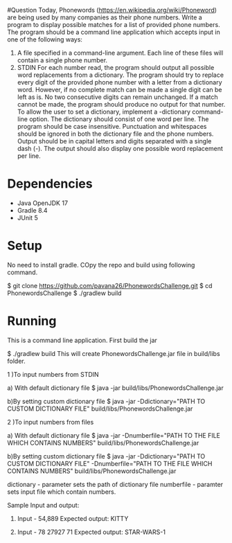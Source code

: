 #Question
Today, Phonewords (https://en.wikipedia.org/wiki/Phoneword) are being used by 
many companies as their phone numbers.
Write a program to display possible matches for a list of provided phone numbers.
The program should be a command line application which accepts input in one of the 
following ways:
1. A file specified in a command-line argument. Each line of these files will 
contain a single phone number. 
2. STDIN 
For each number read, the program should output all possible word replacements 
from a dictionary. The program should try to replace every digit of the provided 
phone number with a letter from a dictionary word.
However, if no complete match can be made a single digit can be left as is. 
No two consecutive digits can remain unchanged.
If a match cannot be made, the program should produce no output for that number.
To allow the user to set a dictionary, implement a -dictionary command-line option. 
The dictionary should consist of one word per line.
The program should be case insensitive.
Punctuation and whitespaces should be ignored in both the dictionary file and the 
phone numbers.
Output should be in capital letters and digits separated with a single dash (-).
The output should also display one possible word replacement per line.


# Dependencies
- Java OpenJDK 17
- Gradle 8.4
- JUnit 5

# Setup

No need to install gradle.
COpy the repo and build using following command.

$ git clone https://github.com/pavana26/PhonewordsChallenge.git
$ cd PhonewordsChallenge
$ ./gradlew build

# Running
This is a command line application.
First build the jar

$ ./gradlew build
This will create PhonewordsChallenge.jar file in build/libs folder.


1 )To input numbers from STDIN

a) With default dictionary file
$ java -jar build/libs/PhonewordsChallenge.jar

b)By setting custom dictionary file
$ java -jar  -Ddictionary="PATH TO CUSTOM DICTIONARY FILE" build/libs/PhonewordsChallenge.jar 

2 )To input numbers from files

a) With default dictionary file
$ java -jar -Dnumberfile="PATH TO THE FILE WHICH CONTAINS NUMBERS" build/libs/PhonewordsChallenge.jar

b)By setting custom dictionary file
$ java -jar  -Ddictionary="PATH TO CUSTOM DICTIONARY FILE" -Dnumberfile="PATH TO THE FILE WHICH CONTAINS NUMBERS" build/libs/PhonewordsChallenge.jar 


dictionary - parameter sets the path of dictionary file
numberfile - paramter sets input file which contain numbers.

Sample Input and output:

1)  Input - 54,889
	Expected output: KITTY
	
2)  Input - 78 27927 71
	Expected output: STAR-WARS-1




